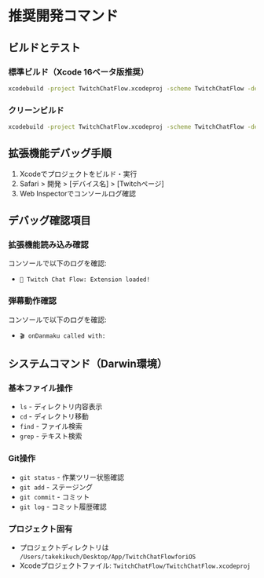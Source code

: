 # 推奨開発コマンド

## ビルドとテスト

### 標準ビルド（Xcode 16ベータ版推奨）
```bash
xcodebuild -project TwitchChatFlow.xcodeproj -scheme TwitchChatFlow -destination 'platform=iOS Simulator,name=iPhone 16 Pro,OS=18.4' build
```

### クリーンビルド
```bash
xcodebuild -project TwitchChatFlow.xcodeproj -scheme TwitchChatFlow -destination 'platform=iOS Simulator,name=iPhone 16 Pro,OS=18.4' clean build
```

## 拡張機能デバッグ手順
1. Xcodeでプロジェクトをビルド・実行
2. Safari > 開発 > [デバイス名] > [Twitchページ]
3. Web Inspectorでコンソールログ確認

## デバッグ確認項目

### 拡張機能読み込み確認
コンソールで以下のログを確認:
- `🎉 Twitch Chat Flow: Extension loaded!`

### 弾幕動作確認  
コンソールで以下のログを確認:
- `🎬 onDanmaku called with:`

## システムコマンド（Darwin環境）

### 基本ファイル操作
- `ls` - ディレクトリ内容表示
- `cd` - ディレクトリ移動
- `find` - ファイル検索
- `grep` - テキスト検索

### Git操作
- `git status` - 作業ツリー状態確認
- `git add` - ステージング
- `git commit` - コミット
- `git log` - コミット履歴確認

### プロジェクト固有
- プロジェクトディレクトリは `/Users/takekikuch/Desktop/App/TwitchChatFlowforiOS`
- Xcodeプロジェクトファイル: `TwitchChatFlow/TwitchChatFlow.xcodeproj`
